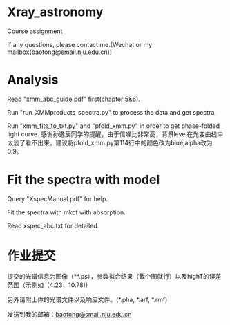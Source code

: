 # Xray_astronomy
Course assignment
</p>
If any questions, please contact me.(Wechat or my mailbox(baotong@smail.nju.edu.cn))

# Analysis 
Read "xmm_abc_guide.pdf" first(chapter 5&6).

Run "run_XMMproducts_spectra.py" to process the data and get spectra.

Run "xmm_fits_to_txt.py" and "pfold_xmm.py" in order to get phase-folded light curve.
感谢孙逸辰同学的提醒，由于信噪比非常高，背景level在光变曲线中太淡了看不出来。建议将pfold_xmm.py第114行中的颜色改为blue,alpha改为0.9。

# Fit the spectra with model
Query "XspecManual.pdf" for help.

Fit the spectra with mkcf with absorption.

Read xspec_abc.txt for detailed.

# 作业提交
提交的光谱信息为图像（**.ps），参数拟合结果（截个图就行）以及highT的误差范围（示例如（4.23，10.78))

另外请附上你的光谱文件以及响应文件。(*.pha, *.arf, *.rmf)

发送到我的邮箱：baotong@smail.nju.edu.cn





